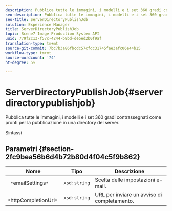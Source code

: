 ```yaml
---
description: Pubblica tutte le immagini, i modelli e i set 360 gradi contrassegnati come pronti per la pubblicazione in una directory del server.
seo-description: Pubblica tutte le immagini, i modelli e i set 360 gradi contrassegnati come pronti per la pubblicazione in una directory del server.
seo-title: ServerDirectoryPublishJob
solution: Experience Manager
title: ServerDirectoryPublishJob
topic: Scene7 Image Production System API
uuid: 779f2c13-f57c-4244-b8bd-debed2b0f9af
translation-type: tm+mt
source-git-commit: 7bc7b3a86fbcdc57cfdc31745fae3afc06e44b15
workflow-type: tm+mt
source-wordcount: '74'
ht-degree: 5%

---
```



# ServerDirectoryPublishJob{#serverdirectorypublishjob}

Pubblica tutte le immagini, i modelli e i set 360 gradi contrassegnati come pronti per la pubblicazione in una directory del server.

Sintassi

## Parametri {#section-2fc9bea56b6d4b72b80d4f04c5f9b862}

| Nome | Tipo | Descrizione |
|---|---|---|
| ` *`emailSettings`*` | `xsd:string` | Scelta delle impostazioni e-mail. |
| ` *`httpCompletionUrl`*` | `xsd:string` | URL per inviare un avviso di completamento. |

